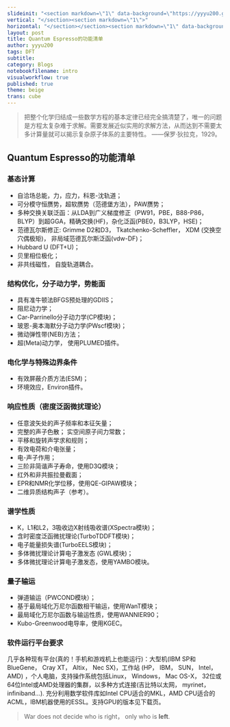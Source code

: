 ```yaml
---
slideinit: "<section markdown=\"1\" data-background=\"https://yyyu200.github.io/DFTbook/img/slidebackground.png\"><section markdown=\"1\">"
vertical: "</section><section markdown=\"1\">"
horizontal: "</section></section><section markdown=\"1\" data-background=\"https://yyyu200.github.io/DFTbook/img/slidebackground.png\"><section markdown=\"1\">"
layout: post
title: Quantum Espresso的功能清单
author: yyyu200
tags: DFT
subtitle: 
category: Blogs
notebookfilename: intro
visualworkflow: true
published: true
theme: beige
trans: cube
---
```


>把整个化学归结成一些数学方程的基本定律已经完全搞清楚了，唯一的问题是方程太复杂难于求解。需要发展近似实用的求解方法，从而达到不需要太多计算量就可以揭示复杂原子体系的主要特性。 ——保罗·狄拉克，1929。

## Quantum Espresso的功能清单
### 基态计算
+ 自洽场总能，力，应力，科恩-沈轨道；
+ 可分模守恒赝势，超软赝势（范德堡方法），PAW赝势；
+ 多种交换关联泛函：从LDA到广义梯度修正（PW91，PBE，B88-P86，BLYP）到超GGA，精确交换(HF)，杂化泛函(PBE0，B3LYP，HSE)；
+ 范德瓦尔斯修正: Grimme D2和D3， Tkatchenko-Scheffler， XDM (交换空穴偶极矩)， 非局域范德瓦尔斯泛函(vdw-DF)；
+ Hubbard U (DFT+U)；
+ 贝里相位极化；
+ 非共线磁性， 自旋轨道耦合。

### 结构优化，分子动力学，势能面
+ 具有准牛顿法BFGS预处理的GDIIS；
+ 阻尼动力学；
+ Car-Parrinello分子动力学(CP模块)；
+ 玻恩-奥本海默分子动力学(PWscf模块)；
+ 微动弹性带(NEB)方法；
+ 超(Meta)动力学， 使用PLUMED插件。

### 电化学与特殊边界条件
+ 有效屏蔽介质方法(ESM)；
+ 环境效应，Environ插件。

### 响应性质（密度泛函微扰理论）
+ 任意波矢处的声子频率和本征矢量；
+ 完整的声子色散； 实空间原子间力常数；
+ 平移和旋转声学求和规则；
+ 有效电荷和介电张量；
+ 电-声子作用；
+ 三阶非简谐声子寿命，使用D3Q模块；
+ 红外和非共振拉曼截面；
+ EPR和NMR化学位移，使用QE-GIPAW模块；
+ 二维异质结构声子（参考）。

### 谱学性质
+ K，L1和L2，3吸收边X射线吸收谱(XSpectra模块)；
+ 含时密度泛函微扰理论(TurboTDDFT模块)；
+ 电子能量损失谱(TurboEELS模块)；
+ 多体微扰理论计算电子激发态 (GWL模块)；
+ 多体微扰理论计算电子激发态，使用YAMBO模块。

### 量子输运
+ 弹道输运（PWCOND模块）；
+ 基于最局域化万尼尔函数相干输运，使用WanT模块；
+ 最局域化万尼尔函数与输运性质，使用WANNIER90；
+ Kubo-Greenwood电导率，使用KGEC。

### 软件运行平台要求
几乎各种现有平台(真的！手机和游戏机上也能运行)：大型机(IBM SP和BlueGene， Cray XT， Altix， Nec SX)，工作站 (HP， IBM， SUN， Intel， AMD) ，个人电脑，支持操作系统包括Linux， Windows， Mac OS-X， 32位或64位Intel或AMD处理器的集群，以多种方式连接(吉比特以太网， myrinet， infiniband…). 充分利用数学软件库如Intel CPU适合的MKL，AMD CPU适合的ACML，IBM机器使用的ESSL。支持GPU的版本见下载页。



>War does not decide who is right， only who is **left**.

